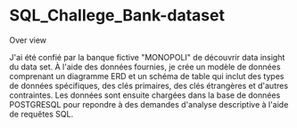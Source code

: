 # SQL_Challege_Bank-dataset

Over view

J'ai été confié par la banque fictive "MONOPOLI" de découvrir data insight du data set. À l'aide des données fournies, je crée un modèle de données comprenant un diagramme ERD et un schéma de table qui inclut des types de données spécifiques, des clés primaires, des clés étrangères et d'autres contraintes. Les données sont ensuite chargées dans la base de données POSTGRESQL pour repondre à des demandes d'analyse descriptive à l'aide de requêtes SQL.
